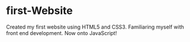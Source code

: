 # first-Website
Created my first website using HTML5 and CSS3. Familiaring myself with front end development. Now onto JavaScript!
